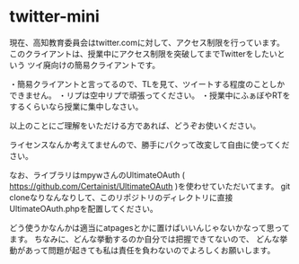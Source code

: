 twitter-mini
============

現在、高知教育委員会はtwitter.comに対して、アクセス制限を行っています。
このクライアントは、授業中にアクセス制限を突破してまでTwitterをしたいという
ツイ廃向けの簡易クライアントです。


・簡易クライアントと言ってるので、TLを見て、ツイートする程度のことしかできません。
・リプは空中リプで頑張ってください。
・授業中にふぁぼやRTをするくらいなら授業に集中しなさい。

以上のことにご理解をいただける方であれば、どうぞお使いください。

ライセンスなんか考えてませんので、勝手にパクって改変して自由に使ってください。


なお、ライブラリはmpywさんのUltimateOAuth ( https://github.com/Certainist/UltimateOAuth )を使わせていただいてます。
git cloneなりなんなりして、このリポジトリのディレクトリに直接UltimateOAuth.phpを配置してください。


どう使うかなんかは適当にatpagesとかに置けばいいんじゃないかなって思ってます。
ちなみに、どんな挙動するのか自分では把握できてないので、
どんな挙動があって問題が起きても私は責任を負わないのでよろしくお願いします。

